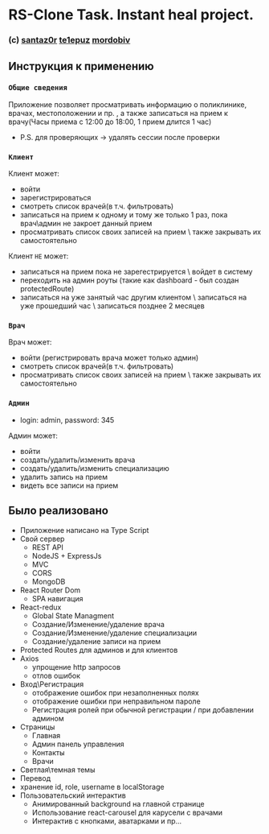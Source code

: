 # RS-Clone Task. Instant heal project.
### (c) [santaz0r](https://github.com/santaz0r) [te1epuz](https://github.com/Te1epuz) [mordobiv](https://github.com/mordobiv)


## Инструкция к применению
 ### `Общие сведения`
   Приложение позволяет просматривать информацию о поликлинике, врачах, местоположении и пр. , а также  записаться на прием к врачу(Часы приема с 12:00 до 18:00, 1 прием длится 1 час)
   - P.S. для проверяющих -> удалять сессии после проверки
 ### `Клиент`
 Клиент может: 
 - войти
 - зарегистрироваться
 - смотреть список врачей(в т.ч. фильтровать)
 - записаться на прием к одному и тому же только 1 раз, пока врач\админ не закроет данный прием
 - просматривать список своих записей на прием \ также закрывать их самостоятельно
 
 Клиент `НЕ` может:
 - записаться на прием пока не зарегестрируется \ войдет в систему
 - переходить на админ роуты (такие как dashboard - был создан protectedRoute)
 - записаться на уже занятый час другим клиентом \ записаться на уже прошедший час \ записаться позднее 2 месяцев
 
 
 ### `Врач`
 Врач может: 
 - войти (регистрировать врача может только админ)
 - смотреть список врачей(в т.ч. фильтровать)
 - просматривать список своих записей на прием \ также закрывать их самостоятельно
 
 
 ### `Админ`
 - login: admin, password: 345 
 
 Админ может: 
 - войти
 - создать/удалить/изменить врача
 - создать/удалить/изменить специализацию
 - удалить запись на прием
 - видеть все записи на прием
 
## Было реализовано
+ Приложение написано на Type Script
+ Свой сервер
  + REST API
  + NodeJS + ExpressJs
  + MVC
  + CORS
  + MongoDB
+ React Router Dom
  + SPA навигация
+ React-redux
  + Global State Managment
  + Создание/Изменение/удаление врача
  + Создание/Изменение/удаление специализации
  + Создание/удаление записи на прием
+ Protected Routes для админов и для клиентов
+ Axios
  + упрощение http запросов
  + отлов ошибок
+ Вход\Регистрация
  + отображение ошибок при незаполненных полях
  + отображение ошибки при неправильном пароле
  + Регистрация ролей при обычной регистрации / при добавлении админом
+ Страницы
  + Главная
  + Админ панель управления
  + Контакты
  + Врачи
+ Светлая\темная темы
+ Перевод
+ хранение id, role, username в localStorage
+ Пользовательский интерактив
  + Анимированный background на главной странице
  + Использование react-carousel для карусели с врачами
  + Интерактив с кнопками, аватарками и пр...
